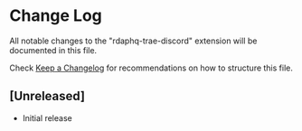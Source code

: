 # Change Log

All notable changes to the "rdaphq-trae-discord" extension will be documented in this file.

Check [Keep a Changelog](http://keepachangelog.com/) for recommendations on how to structure this file.

## [Unreleased]

- Initial release